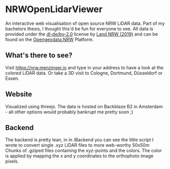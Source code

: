 # NRWOpenLidarViewer
An interactive web visualisation of open source NRW LiDAR data. Part of my bachelors thesis, I thought this'd be fun for everyone to see. All data is provided under the [dl-de/by-2.0](https://www.govdata.de/dl-de/by-2-0) license by [Land NRW (2019)](https://open.nrw) and can be found on the [Opengeodata.NRW](https://www.opengeodata.nrw.de/produkte/) Platform.

## What's there to see?
Visit https://nrw.menzinger.io and type in your address to have a look at the colored LiDAR data. Or take a 3D visit to Cologne, Dortmund, Düsseldorf or Essen.  

## Website
Visualized using threejs. The data is hosted on Backblaze B2 in Amsterdam - all other options would probably bankrupt me pretty soon ;)

## Backend
The backend is pretty lean, in in /Backend you can see the little script I wrote to convert single .xyz LiDAR files to more web-worthy 50x50m Chunks of .gziped files containing the xyz-points and the colors. The color is applied by mapping the x and y coordinates to the orthophoto image pixels. 
